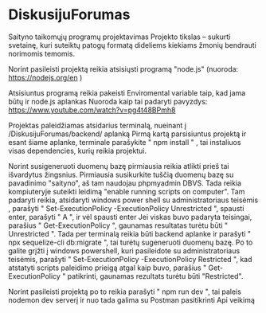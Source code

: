 # DiskusijuForumas


Saityno taikomųjų programų projektavimas
Projekto tikslas – sukurti svetainę, kuri suteiktų patogų formatą dideliems kiekiams žmonių bendrauti norimomis temomis.

Norint pasileisti projektą reikia atsisiųsti programą "node.js" (nuoroda: https://nodejs.org/en )

Atsisiuntus programą reikia pakeisti Enviromental variable taip, kad jama būtų ir node.js aplankas
Nuoroda kaip tai padaryti pavyzdys:
https://www.youtube.com/watch?v=pg4t48BPmh8



Projektas paleidžiamas atsidarius terminalą, nueinant į /DiskusijuForumas/backend/ aplanką
Pirmą kartą parsisiuntus projektą ir esant šiame aplanke, terminale parašykite " npm install " , tai instaliuos visas dependencies, kurių reikia projektui.

Norint susigeneruoti duomenų bazę pirmiausia reikia atlikti prieš tai išvardytus žingsnius.
Pirmiausia susikurkite tuščią duomenų bazę su pavadinimo "saityno", aš tam naudojau phpmyadmin DBVS. Tada reikia kompiuteryje suteikti leidimą "enable
running scripts on computer". Tam padaryti reikia, atsidaryti windows power shell su administratoriaus teisėmis , parašyti
" Set-ExecutionPolicy -ExecutionPolicy Unrestricted ", spausti enter, parašyti " A ", ir vėl spausti enter Jei viskas buvo padaryta teisingai, parašius " Get-ExecutionPolicy ", gaunamas resultatas turėtu būti " Unrestricted ". Tada per terminalą reikia būti backend aplanke ir parašyti 
" npx sequelize-cli db:migrate ", tai turėtų sugeneruoti duomenų bazę. Po to galite grįžti į windows powershell, kuri pasileidote su administratoriaus
teisėmis, parašyti " Set-ExecutionPolicy -ExecutionPolicy Restricted ", kad atstatyti scripts paleidimo prieigą atgal kaip buvo, parašius
" Get-ExecutionPolicy " patikrinti, gaunamas rezultats turėtu būti "Restricted".

Norint pasileisti projektą po to reikia parašyti " npm run dev ", tai paleis nodemon dev serverį ir nuo tada galima su Postman pasitikrinti Api veikimą
